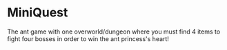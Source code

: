 # MiniQuest
The ant game with one overworld/dungeon where you must find 4 items to fight four bosses in order to win the ant princess's heart!
